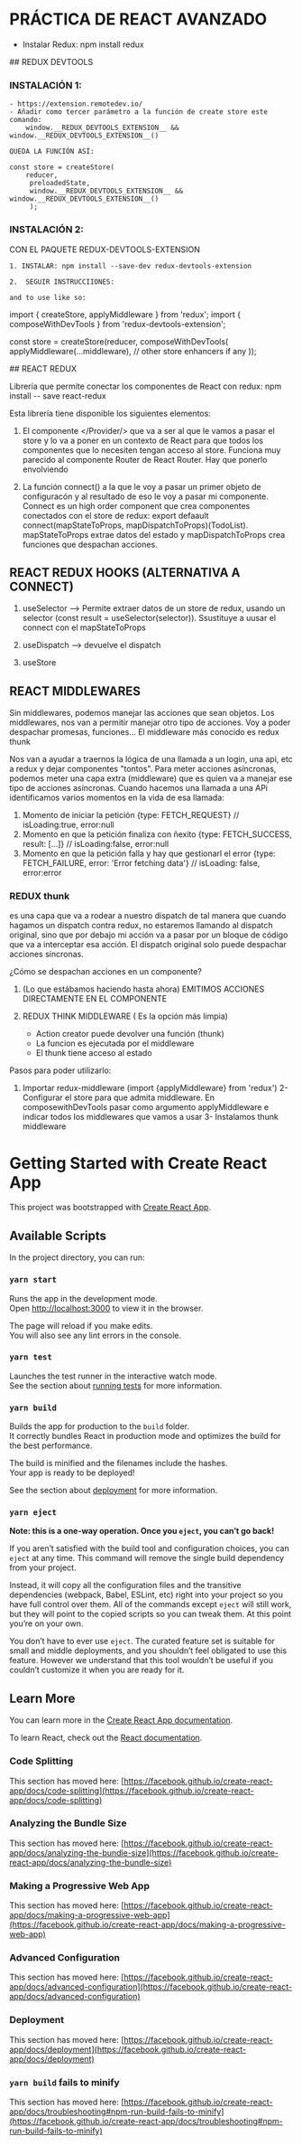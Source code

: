# PRÁCTICA DE REACT AVANZADO

- Instalar Redux: npm install redux


## REDUX DEVTOOLS

### INSTALACIÓN 1:


    - https://extension.remotedev.io/
    - Añadir como tercer parámetro a la función de create store este comando:          
        window.__REDUX_DEVTOOLS_EXTENSION__ && window.__REDUX_DEVTOOLS_EXTENSION__()

    QUEDA LA FUNCIÓN ASÍ:
    
    const store = createStore(
        reducer,
         preloadedState,
         window.__REDUX_DEVTOOLS_EXTENSION__ && window.__REDUX_DEVTOOLS_EXTENSION__()
         );

### INSTALACIÓN 2:
CON EL PAQUETE REDUX-DEVTOOLS-EXTENSION

    1. INSTALAR: npm install --save-dev redux-devtools-extension

    2.  SEGUIR INSTRUCCIIONES:

    and to use like so:

import { createStore, applyMiddleware } from 'redux';
import { composeWithDevTools } from 'redux-devtools-extension';

const store = createStore(reducer, composeWithDevTools(
  applyMiddleware(...middleware),
  // other store enhancers if any
));


## REACT REDUX

Librería que permite conectar los componentes de React con redux: npm install -- save react-redux

Esta librería tiene disponible los siguientes elementos: 

1. El componente </Provider/> que va a ser al que le vamos a pasar el store y lo va a poner en un contexto de React para que todos los componentes que lo necesiten tengan acceso al store. Funciona muy parecido al componente Router de React Router. Hay que ponerlo envolviendo 

2. La función connect() a la que le voy a pasar un primer objeto de configuracón y al resultado de eso le voy a pasar mi componente. Connect es un high order component que crea componentes conectados con el store de redux: export defaault connect(mapStateToProps, mapDispatchToProps)(TodoList). mapStateToProps extrae datos del estado y mapDispatchToProps crea funciones que despachan acciones.

## REACT REDUX HOOKS (ALTERNATIVA A CONNECT)

1. useSelector --> Permite extraer datos de un store de redux, usando un selector (const result = useSelector(selector)). Ssustituye a uusar el connect con el mapStateToProps

2. useDispatch --> devuelve el dispatch

3. useStore




## REACT MIDDLEWARES 

Sin middlewares, podemos manejar las acciones que sean objetos. Los middlewares, nos van a permitir manejar otro tipo de acciones. Voy a poder despachar promesas, funciones... El middleware más conocido es redux thunk

Nos van a ayudar a traernos la lógica de una llamada a un login, una api, etc a redux y dejar componentes "tontos". Para meter acciones asíncronas, podemos meter una capa extra (middleware) que es quien va a manejar ese tipo de acciones asíncronas. Cuando hacemos una llamada a una APi identificamos varios momentos en la vida de esa llamada:

1. Momento de iniciar la petición {type: FETCH_REQUEST} // isLoading:true, error:null
2. Momento en que la petición finaliza con ñexito {type: FETCH_SUCCESS, result: [...]} // isLoading:false, error:null
3. Momento en que la petición falla y hay que gestionarl el error {type: FETCH_FAILURE, error: 'Error fetching data'} // isLoading: false, error:error


### REDUX thunk

es una capa que va a rodear a nuestro dispatch de tal manera que cuando hagamos un dispatch contra redux, no estaremos llamando al dispatch original, sino que por debajo mi acción va a pasar por un bloque de código que va a interceptar esa acción. El dispatch original solo puede despachar acciones síncronas.

¿Cómo se despachan acciones en un componente?

1. (Lo que estábamos haciendo hasta ahora) EMITIMOS ACCIONES DIRECTAMENTE EN EL COMPONENTE
2. REDUX THINK MIDDLEWARE ( Es la opción más limpia)

    - Action creator puede devolver una función (thunk)
    - La funcion es ejecutada por el middleware
    - El thunk tiene acceso al estado

Pasos para poder utilizarlo:

1. Importar redux-middleware (import {applyMiddleware} from 'redux')
2- Configurar el store para que admita middleware. En composewithDevTools pasar como argumento applyMiddleware e indicar todos los middlewares que vamos a usar
3- Instalamos thunk middleware




# Getting Started with Create React App

This project was bootstrapped with [Create React App](https://github.com/facebook/create-react-app).

## Available Scripts

In the project directory, you can run:

### `yarn start`

Runs the app in the development mode.\
Open [http://localhost:3000](http://localhost:3000) to view it in the browser.

The page will reload if you make edits.\
You will also see any lint errors in the console.

### `yarn test`

Launches the test runner in the interactive watch mode.\
See the section about [running tests](https://facebook.github.io/create-react-app/docs/running-tests) for more information.

### `yarn build`

Builds the app for production to the `build` folder.\
It correctly bundles React in production mode and optimizes the build for the best performance.

The build is minified and the filenames include the hashes.\
Your app is ready to be deployed!

See the section about [deployment](https://facebook.github.io/create-react-app/docs/deployment) for more information.

### `yarn eject`

**Note: this is a one-way operation. Once you `eject`, you can’t go back!**

If you aren’t satisfied with the build tool and configuration choices, you can `eject` at any time. This command will remove the single build dependency from your project.

Instead, it will copy all the configuration files and the transitive dependencies (webpack, Babel, ESLint, etc) right into your project so you have full control over them. All of the commands except `eject` will still work, but they will point to the copied scripts so you can tweak them. At this point you’re on your own.

You don’t have to ever use `eject`. The curated feature set is suitable for small and middle deployments, and you shouldn’t feel obligated to use this feature. However we understand that this tool wouldn’t be useful if you couldn’t customize it when you are ready for it.

## Learn More

You can learn more in the [Create React App documentation](https://facebook.github.io/create-react-app/docs/getting-started).

To learn React, check out the [React documentation](https://reactjs.org/).

### Code Splitting

This section has moved here: [https://facebook.github.io/create-react-app/docs/code-splitting](https://facebook.github.io/create-react-app/docs/code-splitting)

### Analyzing the Bundle Size

This section has moved here: [https://facebook.github.io/create-react-app/docs/analyzing-the-bundle-size](https://facebook.github.io/create-react-app/docs/analyzing-the-bundle-size)

### Making a Progressive Web App

This section has moved here: [https://facebook.github.io/create-react-app/docs/making-a-progressive-web-app](https://facebook.github.io/create-react-app/docs/making-a-progressive-web-app)

### Advanced Configuration

This section has moved here: [https://facebook.github.io/create-react-app/docs/advanced-configuration](https://facebook.github.io/create-react-app/docs/advanced-configuration)

### Deployment

This section has moved here: [https://facebook.github.io/create-react-app/docs/deployment](https://facebook.github.io/create-react-app/docs/deployment)

### `yarn build` fails to minify

This section has moved here: [https://facebook.github.io/create-react-app/docs/troubleshooting#npm-run-build-fails-to-minify](https://facebook.github.io/create-react-app/docs/troubleshooting#npm-run-build-fails-to-minify)
